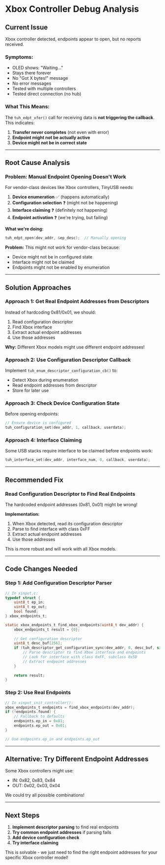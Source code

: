 # Xbox Controller Debug Analysis

## Current Issue

Xbox controller detected, endpoints appear to open, but no reports received.

### Symptoms:
- OLED shows: "Waiting..."
- Stays there forever
- No "Got X bytes!" message
- No error messages
- Tested with multiple controllers
- Tested direct connection (no hub)

### What This Means:

The `tuh_edpt_xfer()` call for receiving data is **not triggering the callback**. This indicates:

1. **Transfer never completes** (not even with error)
2. **Endpoint might not be actually active**
3. **Device might not be in correct state**

---

## Root Cause Analysis

### Problem: Manual Endpoint Opening Doesn't Work

For vendor-class devices like Xbox controllers, TinyUSB needs:

1. **Device enumeration** ✅ (happens automatically)
2. **Configuration selection** ❓ (might not be happening)
3. **Interface claiming** ❓ (definitely not happening)
4. **Endpoint activation** ❓ (we're trying, but failing)

**What we're doing:**
```c
tuh_edpt_open(dev_addr, &ep_desc);  // Manually opening
```

**Problem:** This might not work for vendor-class because:
- Device might not be in configured state
- Interface might not be claimed
- Endpoints might not be enabled by enumeration

---

## Solution Approaches

### Approach 1: Get Real Endpoint Addresses from Descriptors

Instead of hardcoding 0x81/0x01, we should:

1. Read configuration descriptor
2. Find Xbox interface
3. Extract actual endpoint addresses
4. Use those addresses

**Why:** Different Xbox models might use different endpoint addresses!

### Approach 2: Use Configuration Descriptor Callback

Implement `tuh_enum_descriptor_configuration_cb()` to:
- Detect Xbox during enumeration
- Read endpoint addresses from descriptor
- Store for later use

### Approach 3: Check Device Configuration State

Before opening endpoints:
```c
// Ensure device is configured
tuh_configuration_set(dev_addr, 1, callback, userdata);
```

### Approach 4: Interface Claiming

Some USB stacks require interface to be claimed before endpoints work:
```c
tuh_interface_set(dev_addr, interface_num, 0, callback, userdata);
```

---

## Recommended Fix

### Read Configuration Descriptor to Find Real Endpoints

The hardcoded endpoint addresses (0x81, 0x01) might be wrong!

**Implementation:**
1. When Xbox detected, read its configuration descriptor
2. Parse to find interface with class 0xFF
3. Extract actual endpoint addresses
4. Use those addresses

This is more robust and will work with all Xbox models.

---

## Code Changes Needed

### Step 1: Add Configuration Descriptor Parser

```c
// In xinput.c:
typedef struct {
    uint8_t ep_in;
    uint8_t ep_out;
    bool found;
} xbox_endpoints_t;

static xbox_endpoints_t find_xbox_endpoints(uint8_t dev_addr) {
    xbox_endpoints_t result = {0};
    
    // Get configuration descriptor
    uint8_t desc_buf[256];
    if (tuh_descriptor_get_configuration_sync(dev_addr, 0, desc_buf, sizeof(desc_buf)) == XFER_RESULT_SUCCESS) {
        // Parse descriptor to find Xbox interface and endpoints
        // Look for interface with class 0xFF, subclass 0x5D
        // Extract endpoint addresses
    }
    
    return result;
}
```

### Step 2: Use Real Endpoints

```c
// In xinput_init_controller():
xbox_endpoints_t endpoints = find_xbox_endpoints(dev_addr);
if (!endpoints.found) {
    // Fallback to defaults
    endpoints.ep_in = 0x81;
    endpoints.ep_out = 0x01;
}

// Use endpoints.ep_in and endpoints.ep_out
```

---

## Alternative: Try Different Endpoint Addresses

Some Xbox controllers might use:
- IN: 0x82, 0x83, 0x84
- OUT: 0x02, 0x03, 0x04

We could try all possible combinations!

---

## Next Steps

1. **Implement descriptor parsing** to find real endpoints
2. **Try common endpoint addresses** if parsing fails
3. **Add device configuration check**
4. **Try interface claiming**

This is solvable - we just need to find the right endpoint addresses for your specific Xbox controller model!


